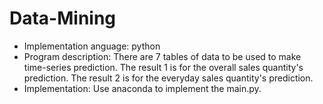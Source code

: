 # Data-Mining
* Implementation anguage:
  python
* Program description:
  There are 7 tables of data to be used to make time-series prediction.
  The result 1 is for the overall sales quantity's prediction.
  The result 2 is for the everyday sales quantity's prediction.
* Implementation:
  Use anaconda to implement the main.py.
